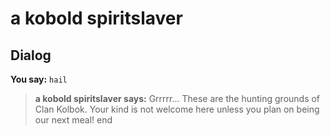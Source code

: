 # a kobold spiritslaver
## Dialog

**You say:** `hail`



>**a kobold spiritslaver says:** Grrrrr... These are the hunting grounds of Clan Kolbok. Your kind is not welcome here unless you plan on being our next meal!
end